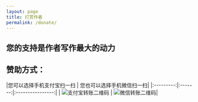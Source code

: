 ```yaml
---
layout: page
title: 打赏作者
permalink: /donate/
---
```


## 您的支持是作者写作最大的动力

## 赞助方式：


|您可以选择手机支付宝扫一扫 | 您也可以选择手机微信扫一扫|
|:---------:|:-------:|:----------------:|
| ![支付宝转账二维码](https://yxw.me/img/zfb.jpg) | ![微信转账二维码](https://yxw.me/img/weixin.jpg)| 

